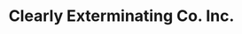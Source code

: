 ---
title: "Clearly Exterminating Co. Inc."
url: /covington/clearly-exterminating-co-inc/
shop: pest control
---